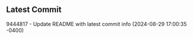 
## Latest Commit
9444817 - Update README with latest commit info (2024-08-29 17:00:35 -0400) <Yunxi-Zhou>
